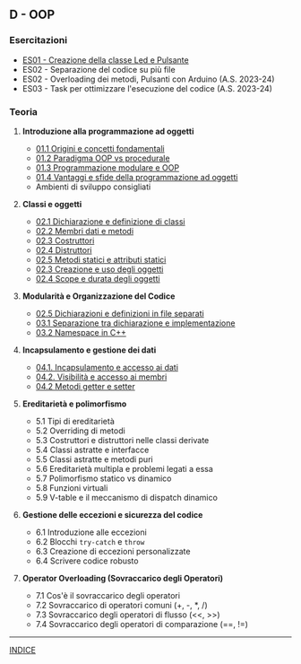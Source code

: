 ## D - OOP

### Esercitazioni
- [ES01 - Creazione della classe Led e Pulsante](<https://docs.google.com/presentation/d/1RUn2r8tAz_i94ZXaaMuwl6FeOWLaSI_gyfLwiM7jtnw>)
- ES02 - Separazione del codice su più file
- ES02 - Overloading dei metodi, Pulsanti con Arduino (A.S. 2023-24)
- ES03 - Task per ottimizzare l'esecuzione del codice (A.S. 2023-24)

### Teoria
1. **Introduzione alla programmazione ad oggetti**
    - [01.1 Origini e concetti fondamentali](<01.1 Origini e concetti fondamentali.md>)
    - [01.2 Paradigma OOP vs procedurale](<01.2 Paradigma OOP vs procedurale.md>)
    - [01.3 Programmazione modulare e OOP](<01.3 Programmazione modulare e OOP.md>)
    - [01.4 Vantaggi e sfide della programmazione ad oggetti](<01.4 Vantaggi e sfide della programmazione ad oggetti.md>)
    - Ambienti di sviluppo consigliati

2. **Classi e oggetti**
    - [02.1 Dichiarazione e definizione di classi](<02.1 Dichiarazione e definizione di classi.md>)
    - [02.2 Membri dati e metodi](<02.2 Membri dati e metodi.md>)  
    - [02.3 Costruttori](<02.2 Costruttori.md>)
    - [02.4 Distruttori](<02.3 Distruttori.md>)
    - [02.5 Metodi statici e attributi statici](<02.5 Metodi statici e attributi statici.md>)
    - [02.3 Creazione e uso degli oggetti](<02.3 Creazione e uso degli oggetti.md>)
    - [02.4 Scope e durata degli oggetti](<02.4 Scope e durata degli oggetti.md>)

3. **Modularità e Organizzazione del Codice**
    - [02.5 Dichiarazioni e definizioni in file separati](<02.5 Dichiarazioni e definizioni in file separati.md>)
    - [03.1 Separazione tra dichiarazione e implementazione](<04.1 Separazione tra dichiarazione e implementazione.md>)
    - [03.2 Namespace in C++](<03.2 Namespace in C++.md>)

4. **Incapsulamento e gestione dei dati**
    - [04.1. Incapsulamento e accesso ai dati](<>)
    - [04.2. Visibilità e accesso ai membri](<>)
    - [04.2 Metodi getter e setter](<04.2 Metodi getter e setter.md>)

5. **Ereditarietà e polimorfismo**
   - 5.1 Tipi di ereditarietà
   - 5.2 Overriding di metodi
   - 5.3 Costruttori e distruttori nelle classi derivate
   - 5.4 Classi astratte e interfacce
   - 5.5 Classi astratte e metodi puri
   - 5.6 Ereditarietà multipla e problemi legati a essa
   - 5.7 Polimorfismo statico vs dinamico
   - 5.8 Funzioni virtuali
   - 5.9 V-table e il meccanismo di dispatch dinamico

6. **Gestione delle eccezioni e sicurezza del codice**
   - 6.1 Introduzione alle eccezioni
   - 6.2 Blocchi `try-catch` e `throw`
   - 6.3 Creazione di eccezioni personalizzate
   - 6.4 Scrivere codice robusto

7. **Operator Overloading (Sovraccarico degli Operatori)**
   - 7.1 Cos'è il sovraccarico degli operatori
   - 7.2 Sovraccarico di operatori comuni (+, -, \*, /)
   - 7.3 Sovraccarico degli operatori di flusso (<<, >>)
   - 7.4 Sovraccarico degli operatori di comparazione (==, !=)

--- 
[INDICE](../README.md) 